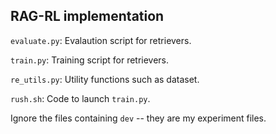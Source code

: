## RAG-RL implementation

`evaluate.py`: Evalaution script for retrievers.

`train.py`: Training script for retrievers.

`re_utils.py`: Utility functions such as dataset.

`rush.sh`: Code to launch `train.py`.

Ignore the files containing `dev` -- they are my experiment files.

